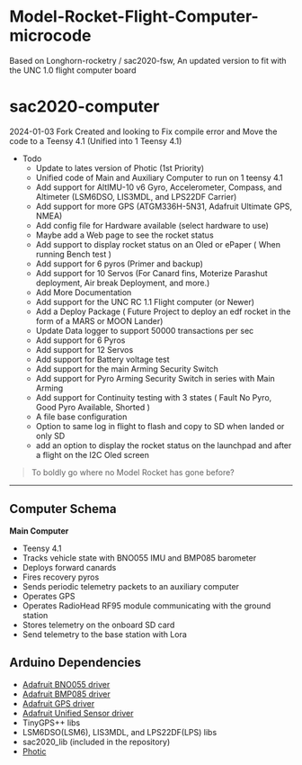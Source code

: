 # Model-Rocket-Flight-Computer-microcode
Based on Longhorn-rocketry / sac2020-fsw, An updated version to fit with the UNC 1.0 flight computer board

# sac2020-computer

2024-01-03 Fork Created and looking to Fix compile error and Move the code to a Teensy 4.1 (Unified into 1 Teensy 4.1)
- Todo
  - Update to lates version of Photic (1st Priority)
  - Unified code of Main and Auxiliary Computer to run on 1 teensy 4.1
  - Add support for AltIMU-10 v6 Gyro, Accelerometer, Compass, and Altimeter (LSM6DSO, LIS3MDL, and LPS22DF Carrier)
  - Add support for more GPS (ATGM336H-5N31, Adafruit Ultimate GPS, NMEA)
  - Add config file for Hardware available (select hardware to use)
  - Maybe add a Web page to see the rocket status
  - Add support to display rocket status on an Oled or ePaper ( When running Bench test )
  - Add support for 6 pyros (Primer and backup)
  - Add support for 10 Servos (For Canard fins, Moterize Parashut deployment, Air break Deployment, and more.)
  - Add More Documentation
  - Add support for the UNC RC 1.1 Flight computer (or Newer)
  - Add a Deploy Package ( Future Project to deploy an edf rocket in the form of a MARS or MOON Lander)
  - Update Data logger to support 50000 transactions per sec
  - Add support for 6 Pyros
  - Add support for 12 Servos
  - Add support for Battery voltage test
  - Add support for the main Arming Security Switch
  - Add support for Pyro Arming Security Switch in series with Main Arming
  - Add support for Continuity testing with 3 states ( Fault No Pyro, Good Pyro Available, Shorted )
  - A file base configuration
  - Option to same log in flight to flash and copy to SD  when landed or only SD
  - add an option to display the rocket status on the launchpad and after a flight on the I2C Oled screen 

> To boldly go where no Model Rocket has gone before?

---

## Computer Schema

**Main Computer**

* Teensy 4.1
* Tracks vehicle state with BNO055 IMU and BMP085 barometer
* Deploys forward canards
* Fires recovery pyros
* Sends periodic telemetry packets to an auxiliary computer
* Operates GPS
* Operates RadioHead RF95 module communicating with the ground station
* Stores telemetry on the onboard SD card
* Send telemetry to the base station with Lora
  

## Arduino Dependencies

* [Adafruit BNO055 driver](https://github.com/adafruit/Adafruit_BNO055)
* [Adafruit BMP085 driver](https://github.com/adafruit/Adafruit-BMP085-Library)
* [Adafruit GPS driver](https://github.com/adafruit/Adafruit_GPS)
* [Adafruit Unified Sensor driver](https://github.com/adafruit/Adafruit_Sensor)
* TinyGPS++ libs
* LSM6DSO(LSM6), LIS3MDL, and LPS22DF(LPS) libs
* sac2020_lib (included in the repository)
* [Photic](https://github.com/longhorn-rocketry/photic)
